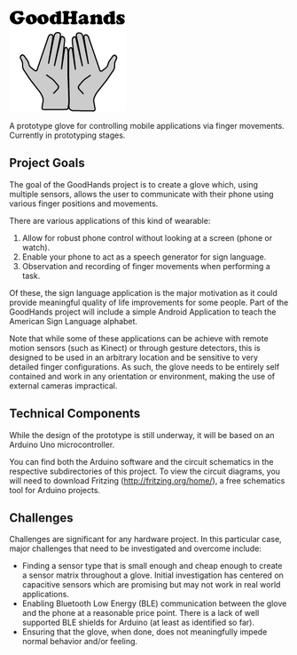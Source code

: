 ![GoodHands Logo](https://raw.githubusercontent.com/sbyrnes/goodhands/master/images/goodhands.png)


A prototype glove for controlling mobile applications via finger movements. Currently in prototyping stages.

Project Goals
-----
The goal of the GoodHands project is to create a glove which, using multiple sensors, allows the user to communicate with their phone using various finger positions and movements.

There are various applications of this kind of wearable:
 1. Allow for robust phone control without looking at a screen (phone or watch).
 2. Enable your phone to act as a speech generator for sign language.
 3. Observation and recording of finger movements when performing a task.

Of these, the sign language application is the major motivation as it could provide meaningful quality of life improvements for some people. Part of the GoodHands project will include a simple Android Application to teach the American Sign Language alphabet.

Note that while some of these applications can be achieve with remote motion sensors (such as Kinect) or through gesture detectors, this is designed to be used in an arbitrary location and be sensitive to very detailed finger configurations.
As such, the glove needs to be entirely self contained and work in any orientation or environment, making the use of external cameras impractical.

Technical Components
-----
While the design of the prototype is still underway, it will be based on an Arduino Uno microcontroller.

You can find both the Arduino software and the circuit schematics in the respective subdirectories of this project.
To view the circuit diagrams, you will need to download Fritzing (http://fritzing.org/home/), a free schematics tool for Arduino projects.

Challenges
-----
Challenges are significant for any hardware project. In this particular case, major challenges that need to be investigated and overcome include:
 * Finding a sensor type that is small enough and cheap enough to create a sensor matrix throughout a glove. Initial investigation has centered on capacitive sensors which are promising but may not work in real world applications.
 * Enabling Bluetooth Low Energy (BLE) communication between the glove and the phone at a reasonable price point. There is a lack of well supported BLE shields for Arduino (at least as identified so far).
 * Ensuring that the glove, when done, does not meaningfully impede normal behavior and/or feeling.
